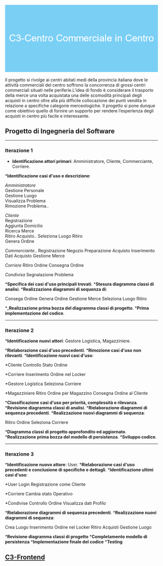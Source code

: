 ![C3](C3-Centro_Commerciale_in_Centro.png)

Il progetto si rivolge ai centri abitati medi della provincia italiana dove le attività commerciali del centro soffrono la concorrenza di grossi centri commerciali situati nelle periferie.L’idea di fondo è considerare il trasporto della merce una volta acquistata una delle scomodità principali degli acquisti in centro oltre alla più difficile collocazione dei punti vendita in relazione a specifiche categorie merceologiche.
Il progetto si pone dunque come obiettivo quello di fornire un supporto per rendere l’esperienza degli acquisti in centro più facile e interessante.

## Progetto di Ingegneria del Software

---
### Iterazione 1

* __Identificazione attori primari__: Amministratore, Cliente, Commerciante, Corriere.

*__Identificazione casi d'uso e descrizione__:

  *Amministratore*  
    Gestione Personale  
    Gestione Luogo  
    Visualizza Problema  
    Rimozione Problema..

  *Cliente*  
    Registrazione  
    Aggiunta Domicilio  
    Ricerca Merce  
    Ritiro Acquisto..
    Seleziona Luogo Ritiro  
    Genera Ordine  

  *Commerciante*..
    Registrazione Negozio
    Preparazione Acquisto
    Inserimento Dati Acquisto
    Gestione Merce 

  *Corriere*
    Ritiro Ordine
    Consegna Ordine

  *Condivisa*
    Segnalazione Problema

*__Specifica dei casi d'uso principali trovati__.
*__Stesura diagramma classi di analisi__.
*__Realizzazione diagrammi di sequenza di__:

   Consega Ordine
   Genera Ordine
   Gestione Merce
   Seleziona Luogo Ritiro

*___Realizzazione prima bozza del diagramma classi di progetto__.
*__Prima implementazione del codice__.

---
### Iterazione 2 

*__Identificazione nuovi attori__: Gestore Logistica, Magazziniere.

*__Rielaborazione casi d'uso precedenti__.
*__Rimozione casi d'uso non rilevanti__.
*__Identificazione nuovi casi d'uso__:

  *Cliente
    Controllo Stato Ordine

  *Corriere
    Inserimento Ordine nel Locker

  *Gestore Logistica
    Seleziona Corriere

  *Magazziniere
    Ritiro Ordine per Magazzino
    Consegna Ordine al Cliente

*__Classificazione casi d'uso per priorità, complessità e rilevanza__.
*__Revisione diagramma classi di analisi__.
*__Rielaborazione diagrammi di sequenza precedenti__.
*__Realizzazione nuovi diagrammi di sequenza__:

   Ritiro Ordine
   Seleziona Corriere

*__Diagramma classi di progetto approfondito ed aggiornato__.
*__Realizzazione prima bozza del modello di persistenza__.
*__Sviluppo codice__.

---
### Iterazione 3

*__Identificazione nuovo attore__: User.
*__Rielaborazione casi d'uso precedenti e conclusione di specifiche e dettagli__.
*__Identificazione ultimi casi d'uso__:

  *User
    Login
    Registrazione come Cliente

  *Corriere
    Cambia stato Operativo

  *Condivise
    Controllo Ordine
    Visualizza dati Profilo

*__Rielaborazione diagrammi di sequenza precedenti__.
*__Realizzazione nuovi diagrammi di sequenza__:

   Crea Luogo
   Inserimento Ordine nel Locker
   Ritiro Acquisti
   Gestione Luogo

*__Revisione diagramma classi di progetto__
*__Completamento modello di persistenza__
*__Implementazione finale del codice__
*__Testing__

[C3-Frontend]()
---
